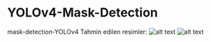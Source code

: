 # YOLOv4-Mask-Detection
 mask-detection-YOLOv4
Tahmin edilen resimler: 
![alt text](YOLOv4-Mask-Detection/code/img1.png)
![alt text](YOLOv4-Mask-Detection/code/img.png)

